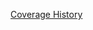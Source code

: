 [Coverage History](https://rawgithub.com/bldr-io/artifacts/local_bldr-io_bldr_2014-03-24_19-06-13/coverage/index.html)
